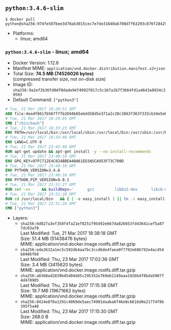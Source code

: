 ## `python:3.4.6-slim`

```console
$ docker pull python@sha256:974fe587bee3d78ab3015cec7e7de31640ab708d7f63293c876f2842903658f5
```

-	Platforms:
	-	linux; amd64

### `python:3.4.6-slim` - linux; amd64

-	Docker Version: 1.12.6
-	Manifest MIME: `application/vnd.docker.distribution.manifest.v2+json`
-	Total Size: **74.5 MB (74526026 bytes)**  
	(compressed transfer size, not on-disk size)
-	Image ID: `sha256:9a2ef2b36fd0df8dade94f4992f017c5c16fa1b7f3664fd1a4643a8934c29593`
-	Default Command: `["python3"]`

```dockerfile
# Tue, 21 Mar 2017 18:28:51 GMT
ADD file:4eedf861fb567fffb2694b65ebdd58d5e371a2c28c3863f363f333cb34e5eb7b in / 
# Tue, 21 Mar 2017 18:29:05 GMT
CMD ["/bin/bash"]
# Tue, 21 Mar 2017 18:33:23 GMT
ENV PATH=/usr/local/bin:/usr/local/sbin:/usr/local/bin:/usr/sbin:/usr/bin:/sbin:/bin
# Tue, 21 Mar 2017 18:33:40 GMT
ENV LANG=C.UTF-8
# Tue, 21 Mar 2017 23:42:40 GMT
RUN apt-get update && apt-get install -y --no-install-recommends 		ca-certificates 		libgdbm3 		libsqlite3-0 		libssl1.0.0 	&& rm -rf /var/lib/apt/lists/*
# Tue, 21 Mar 2017 23:49:10 GMT
ENV GPG_KEY=97FC712E4C024BBEA48A61ED3A5CA953F73C700D
# Tue, 21 Mar 2017 23:49:10 GMT
ENV PYTHON_VERSION=3.4.6
# Tue, 21 Mar 2017 23:49:10 GMT
ENV PYTHON_PIP_VERSION=9.0.1
# Tue, 21 Mar 2017 23:51:27 GMT
RUN set -ex 	&& buildDeps=' 		gcc 		libbz2-dev 		libc6-dev 		libgdbm-dev 		liblzma-dev 		libncurses-dev 		libreadline-dev 		libsqlite3-dev 		libssl-dev 		make 		tcl-dev 		tk-dev 		wget 		xz-utils 		zlib1g-dev 	' 	&& apt-get update && apt-get install -y $buildDeps --no-install-recommends && rm -rf /var/lib/apt/lists/* 		&& wget -O python.tar.xz "https://www.python.org/ftp/python/${PYTHON_VERSION%%[a-z]*}/Python-$PYTHON_VERSION.tar.xz" 	&& wget -O python.tar.xz.asc "https://www.python.org/ftp/python/${PYTHON_VERSION%%[a-z]*}/Python-$PYTHON_VERSION.tar.xz.asc" 	&& export GNUPGHOME="$(mktemp -d)" 	&& gpg --keyserver ha.pool.sks-keyservers.net --recv-keys "$GPG_KEY" 	&& gpg --batch --verify python.tar.xz.asc python.tar.xz 	&& rm -r "$GNUPGHOME" python.tar.xz.asc 	&& mkdir -p /usr/src/python 	&& tar -xJC /usr/src/python --strip-components=1 -f python.tar.xz 	&& rm python.tar.xz 		&& cd /usr/src/python 	&& ./configure 		--enable-loadable-sqlite-extensions 		--enable-shared 	&& make -j$(nproc) 	&& make install 	&& ldconfig 		&& if [ ! -e /usr/local/bin/pip3 ]; then : 		&& wget -O /tmp/get-pip.py 'https://bootstrap.pypa.io/get-pip.py' 		&& python3 /tmp/get-pip.py "pip==$PYTHON_PIP_VERSION" 		&& rm /tmp/get-pip.py 	; fi 	&& pip3 install --no-cache-dir --upgrade --force-reinstall "pip==$PYTHON_PIP_VERSION" 	&& [ "$(pip list |tac|tac| awk -F '[ ()]+' '$1 == "pip" { print $2; exit }')" = "$PYTHON_PIP_VERSION" ] 		&& find /usr/local -depth 		\( 			\( -type d -a -name test -o -name tests \) 			-o 			\( -type f -a -name '*.pyc' -o -name '*.pyo' \) 		\) -exec rm -rf '{}' + 	&& apt-get purge -y --auto-remove $buildDeps 	&& rm -rf /usr/src/python ~/.cache
# Tue, 21 Mar 2017 23:51:28 GMT
RUN cd /usr/local/bin 	&& { [ -e easy_install ] || ln -s easy_install-* easy_install; } 	&& ln -s idle3 idle 	&& ln -s pydoc3 pydoc 	&& ln -s python3 python 	&& ln -s python3-config python-config
# Tue, 21 Mar 2017 23:51:28 GMT
CMD ["python3"]
```

-	Layers:
	-	`sha256:6d827a3ef358f4fa21ef8251f95492e667da826653fd43641cef5a877dc03a70`  
		Last Modified: Tue, 21 Mar 2017 18:38:18 GMT  
		Size: 51.4 MB (51438476 bytes)  
		MIME: application/vnd.docker.image.rootfs.diff.tar.gzip
	-	`sha256:ede2632a1ec5c592db4aa7bc3ccd6de4faea0f7792e686792e4acd54b8486f60`  
		Last Modified: Thu, 23 Mar 2017 17:02:36 GMT  
		Size: 3.4 MB (3415620 bytes)  
		MIME: application/vnd.docker.image.rootfs.diff.tar.gzip
	-	`sha256:a0360ad2839b45404dd5c295352e769eb1149aaa192bbdf8bda5907f4d478905`  
		Last Modified: Thu, 23 Mar 2017 17:15:38 GMT  
		Size: 19.7 MB (19671662 bytes)  
		MIME: application/vnd.docker.image.rootfs.diff.tar.gzip
	-	`sha256:8414e8f0a1291c4069de5aec74901daaba6f46e8c6616d0e21774f8b395f5a48`  
		Last Modified: Thu, 23 Mar 2017 17:15:30 GMT  
		Size: 268.0 B  
		MIME: application/vnd.docker.image.rootfs.diff.tar.gzip
